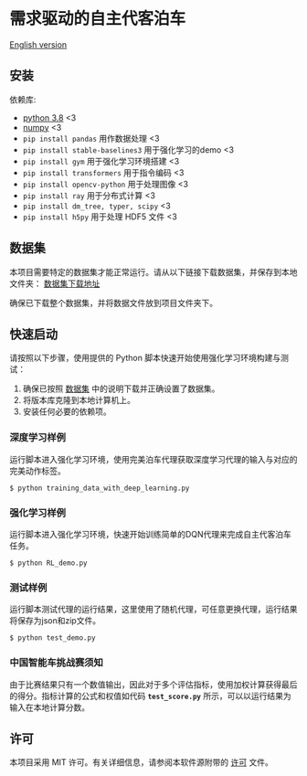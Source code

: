 # 需求驱动的自主代客泊车
[English version](./README.md)
## 安装
依赖库:

- [python 3.8](https://www.python.org/downloads/release/python-3818/) <3
- [numpy](https://numpy.org/install/) <3
- `pip install pandas` 用作数据处理 <3
- `pip install stable-baselines3` 用于强化学习的demo <3
- `pip install gym` 用于强化学习环境搭建 <3
- `pip install transformers` 用于指令编码 <3
- `pip install opencv-python` 用于处理图像 <3
- `pip install ray` 用于分布式计算 <3
- `pip install dm_tree, typer, scipy` <3
- `pip install h5py` 用于处理 HDF5 文件 <3

[//]: # (- `pip install fastapi` for building APIs <3)

[//]: # (- `pip install ray` for parallel and distributed computing <3)

[//]: # (- `pip install requests` for making HTTP requests <3)

[//]: # (- `pip install gradio` for interactive web UIgits <3)

[//]: # (- `pip install uvicorn` for ASGI server <3)

## 数据集
本项目需要特定的数据集才能正常运行。请从以下链接下载数据集，并保存到本地文件夹：
[数据集下载地址](https://doi.org/10.57760/sciencedb.12908)

确保已下载整个数据集，并将数据文件放到项目文件夹下。

## 快速启动
请按照以下步骤，使用提供的 Python 脚本快速开始使用强化学习环境构建与测试：
1. 确保已按照 [数据集](#数据集) 中的说明下载并正确设置了数据集。
2. 将版本库克隆到本地计算机上。 
3. 安装任何必要的依赖项。

### 深度学习样例
运行脚本进入强化学习环境，使用完美泊车代理获取深度学习代理的输入与对应的完美动作标签。
```
$ python training_data_with_deep_learning.py
```
### 强化学习样例
运行脚本进入强化学习环境，快速开始训练简单的DQN代理来完成自主代客泊车任务。
```
$ python RL_demo.py
```
### 测试样例
运行脚本测试代理的运行结果，这里使用了随机代理，可任意更换代理，运行结果将保存为json和zip文件。
```
$ python test_demo.py
```

### 中国智能车挑战赛须知
由于比赛结果只有一个数值输出，因此对于多个评估指标，使用加权计算获得最后的得分。指标计算的公式和权值如代码 **`test_score.py`** 所示，可以以运行结果为输入在本地计算分数。

## 许可
本项目采用 MIT 许可。有关详细信息，请参阅本软件源附带的 [许可](LICENSE) 文件。